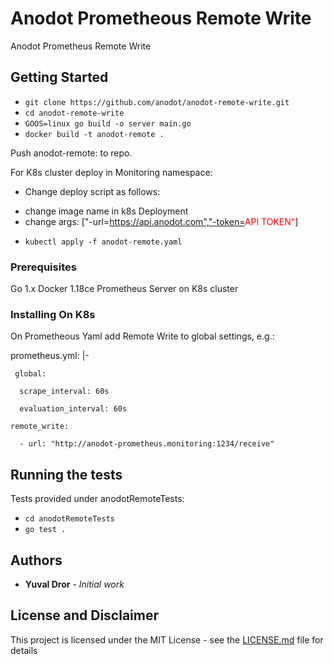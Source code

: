 # Anodot Prometheous Remote Write

Anodot Prometheus Remote Write 

## Getting Started

-  `git clone https://github.com/anodot/anodot-remote-write.git`
-  `cd anodot-remote-write`
-  `GOOS=linux go build -o server main.go`
-  `docker build -t anodot-remote .`

Push anodot-remote:<version> to repo. 

For K8s cluster deploy in Monitoring namespace:
- Change deploy script as follows:
*  change image name in k8s Deployment
*  change  args: ["-url=https://api.anodot.com","-token=<font color="red">API TOKEN"</font>]
- `kubectl apply -f anodot-remote.yaml`


### Prerequisites

Go 1.x 
Docker 1.18ce
Prometheus Server on K8s cluster

### Installing On K8s
 On Prometheous Yaml add Remote Write to global settings, e.g.:
 
  prometheus.yml: |-
     
     global:
      
      scrape_interval: 60s
      
      evaluation_interval: 60s
    
    remote_write:
     
      - url: "http://anodot-prometheus.monitoring:1234/receive"

## Running the tests

Tests provided under anodotRemoteTests:
*  `cd anodotRemoteTests` 
*  `go test .`


## Authors

* **Yuval Dror** - *Initial work* 

## License and Disclaimer

This project is licensed under the MIT License - see the [LICENSE.md](LICENSE.md) file for details
